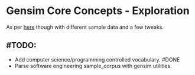 # Gensim Core Concepts - Exploration
As per [here](https://radimrehurek.com/gensim/auto_examples/core/run_core_concepts.html) though with different sample data and a few tweaks.

## #TODO:
- Add computer science/programming controlled vocabulary. #DONE
- Parse software engineering sample_corpus with gensim utilities.



